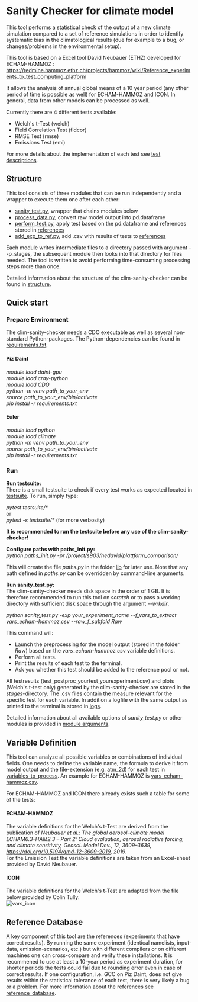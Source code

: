 # Sanity Checker for climate model 

This tool performs a statistical check of the output of a new climate simulation compared to a set of reference simulations 
in order to identify systematic bias in the climatological results (due for example to a bug, or changes/problems in the environmental setup). 

This tool is based on a Excel tool David Neubauer (ETHZ) developed for ECHAM-HAMMOZ : 
https://redmine.hammoz.ethz.ch/projects/hammoz/wiki/Reference_experiments_to_test_computing_platform 

It allows the analysis of annual global means of a 10 year period (any other period of time is possible as well) for ECHAM-HAMMOZ and ICON.
In general, data from other models can be processed as well.

Currently there are 4 different tests available:
   * Welch's t-Test (welch)
   * Field Correlation Test (fldcor)
   * RMSE Test (rmse)
   * Emissions Test (emi)
   
   For more details about the implementation of each test see [test descriptions](tests.md).
  
## Structure

This tool consists of three modules that can be run independently and a wrapper to execute them one after each other:

   * [sanity_test.py](sanity_test.py), wrapper that chains modules below
   * [process_data.py](process_data.py), convert raw model output into pd.dataframe
   * [perform_test.py](perform_test.py), apply test based on the pd.dataframe and references stored in [references](ref)
   * [add_exp_to_ref.py](add_exp_to_ref.py), add .csv with results of tests to [references](ref)
  
Each module writes intermediate files to a directory passed with argument --p_stages, the subsequent module then looks into
that directory for files needed. The tool is written to avoid performing time-consuming processing steps more than once.

Detailed information about the structure of the clim-sanity-checker can be found in [structure](structure.md).

## Quick start

### Prepare Environment
The clim-sanity-checker needs a CDO executable as well as several non-standard Python-packages.
The Python-dependencies can be found in [requirements.txt](requirements.txt).  

#### Piz Daint
*module load daint-gpu*    
*module load cray-python*  
*module load CDO*  
*python -m venv path_to_your_env*  
*source path_to_your_env/bin/activate*  
*pip install -r requirements.txt*

#### Euler
*module load python*  
*module load climate*  
*python -m venv path_to_your_env*    
*source path_to_your_env/bin/activate*    
*pip install -r requirements.txt*  

### Run
**Run testsuite:**  
There is a small testsuite to check if every test works as expected located in [testsuite](testsuite).
To run, simply type:  

*pytest testsuite/\**   
or   
*pytest -s testsuite/\** (for more verbosity) 

**It is recommended to run the testsuite before any use of the clim-sanity-checker!** 

**Configure paths with paths_init.py:**  
*python paths_init.py -pr /project/s903/nedavid/plattform_comparison/*

This will create the file *paths.py* in the folder [lib](lib) for later use. Note that any path defined in *paths.py*
can be overridden by command-line arguments.

**Run sanity_test.py:**  
The clim-sanity-checker needs disk space in the order of 1 GB. It is therefore recommended to run this tool on *scratch* or 
to pass a working directory with sufficient disk space through the argument *--wrkdir*.  

*python sanity_test.py -exp your_experiment_name --f_vars_to_extract vars_echam-hammoz.csv --raw_f_subfold Raw*  


This command will:
   * Launch the preprocessing for the model output (stored in the folder *Raw*) based on the *vars_echam-hammoz.csv* variable definitions.
   * Perform all tests.  
   * Print the results of each test to the terminal.
   * Ask you whether this test should be added to the reference pool or not.
   
 All testresults (test_postproc_yourtest_yourexperiment.csv) and plots (Welch's t-test only) generated by the clim-sanity-checker are stored in the *stages*-directory. The .csv files contain the measure relevant for the specific test for each variable. In addition a logfile with the same output as printed to the terminal is stored in [logs](logs).
   
 Detailed information about all available options of *sanity_test.py* or other modules is provided in [module arguments](module_arguments.md).
 
 ## Variable Definition
 
 This tool can analyze all possible variables or combinations of individual fields. One needs to define
 the variable name, the formula to derive it from model output and the file-extension (e.g. atm_2d) for each test
 in [variables_to_process](variables_to_process). An example for ECHAM-HAMMOZ is [vars_echam-hammoz.csv](variables_to_process/welchstest/vars_echam-hammoz.csv).
 
 For ECHAM-HAMMOZ and ICON there already exists such a table for some of the tests:
 
 #### ECHAM-HAMMOZ
The variable definitions for the Welch's t-Test are derived from the publication of
*Neubauer et al.: The global aerosol–climate model ECHAM6.3–HAM2.3 – Part 2: Cloud evaluation, aerosol radiative forcing, and climate sensitivity, Geosci. Model Dev., 12, 3609–3639, https://doi.org/10.5194/gmd-12-3609-2019, 2019*.  
For the Emission Test the variable definitions are taken from an Excel-sheet provided by David Neubauer.

#### ICON
The variable definitions for the Welch's t-Test are adapted from the file below provided by Colin Tully:  
![vars_icon](https://user-images.githubusercontent.com/39263956/103921491-dfbe8b80-5112-11eb-8ee7-abc19ac3ce2d.png)

## Reference Database
A key component of this tool are the references (experiments that have correct results). By running the same experiment (identical namelists, input-data, emission-scenarios, etc.) but with different compilers or on different machines one can cross-compare and verify these installations. 
It is recommened to use at least a 10-year period as experiment duration, for shorter periods the tests could fail due to rounding error even in case of correct results.
If one configuration, i.e. GCC on Piz Daint, does not give results within the statistical tolerance of each test, there is very likely a bug or a problem.
For more information about the references see [reference_database](reference_database.md).
